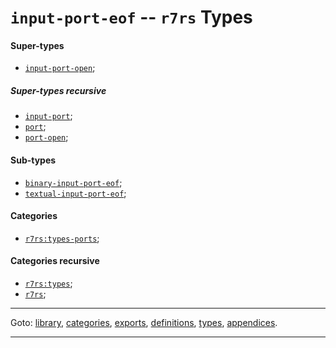 

<a id='type__r7rs__input-port-eof'></a>

# `input-port-eof` -- `r7rs` Types


<a id='type__r7rs__input-port-eof__super-types'></a>

#### Super-types

 * [`input-port-open`](../../r7rs/types/input-port-open.md#type__r7rs__input-port-open);


<a id='type__r7rs__input-port-eof__super-types-recursive'></a>

##### Super-types recursive

 * [`input-port`](../../r7rs/types/input-port.md#type__r7rs__input-port);
 * [`port`](../../r7rs/types/port.md#type__r7rs__port);
 * [`port-open`](../../r7rs/types/port-open.md#type__r7rs__port-open);


<a id='type__r7rs__input-port-eof__sub-types'></a>

#### Sub-types

 * [`binary-input-port-eof`](../../r7rs/types/binary-input-port-eof.md#type__r7rs__binary-input-port-eof);
 * [`textual-input-port-eof`](../../r7rs/types/textual-input-port-eof.md#type__r7rs__textual-input-port-eof);


<a id='type__r7rs__input-port-eof__categories'></a>

#### Categories

 * [`r7rs:types-ports`](../../r7rs/categories/r7rs_3a_types-ports.md#category__r7rs__r7rs_3a_types-ports);


<a id='type__r7rs__input-port-eof__categories-recursive'></a>

#### Categories recursive

 * [`r7rs:types`](../../r7rs/categories/r7rs_3a_types.md#category__r7rs__r7rs_3a_types);
 * [`r7rs`](../../r7rs/categories/r7rs.md#category__r7rs__r7rs);

----

Goto: [library](../../r7rs/_index.md#library__r7rs), [categories](../../r7rs/categories/_index.md#toc__r7rs__categories), [exports](../../r7rs/exports/_index.md#toc__r7rs__exports), [definitions](../../r7rs/definitions/_index.md#toc__r7rs__definitions), [types](../../r7rs/types/_index.md#toc__r7rs__types), [appendices](../../r7rs/appendices/_index.md#toc__r7rs__appendices).

----

